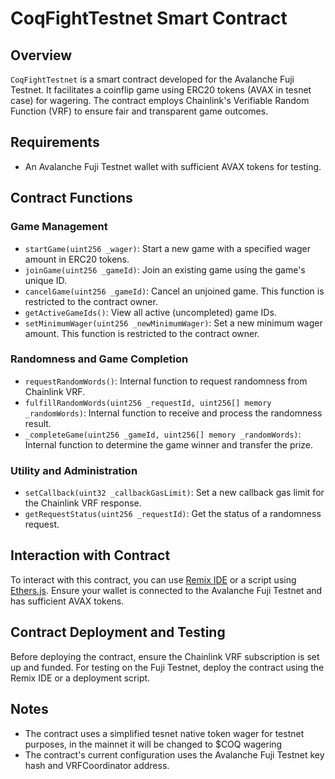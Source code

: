 # CoqFightTestnet Smart Contract

## Overview
`CoqFightTestnet` is a smart contract developed for the Avalanche Fuji Testnet. It facilitates a coinflip game using ERC20 tokens (AVAX in tesnet case) for wagering. The contract employs Chainlink's Verifiable Random Function (VRF) to ensure fair and transparent game outcomes.

## Requirements
- An Avalanche Fuji Testnet wallet with sufficient AVAX tokens for testing.

## Contract Functions

### Game Management
- `startGame(uint256 _wager)`: Start a new game with a specified wager amount in ERC20 tokens.
- `joinGame(uint256 _gameId)`: Join an existing game using the game's unique ID.
- `cancelGame(uint256 _gameId)`: Cancel an unjoined game. This function is restricted to the contract owner.
- `getActiveGameIds()`: View all active (uncompleted) game IDs.
- `setMinimumWager(uint256 _newMinimumWager)`: Set a new minimum wager amount. This function is restricted to the contract owner.

### Randomness and Game Completion
- `requestRandomWords()`: Internal function to request randomness from Chainlink VRF.
- `fulfillRandomWords(uint256 _requestId, uint256[] memory _randomWords)`: Internal function to receive and process the randomness result.
- `_completeGame(uint256 _gameId, uint256[] memory _randomWords)`: Internal function to determine the game winner and transfer the prize.

### Utility and Administration
- `setCallback(uint32 _callbackGasLimit)`: Set a new callback gas limit for the Chainlink VRF response.
- `getRequestStatus(uint256 _requestId)`: Get the status of a randomness request.

## Interaction with Contract
To interact with this contract, you can use [Remix IDE](https://remix.ethereum.org/) or a script using [Ethers.js](https://docs.ethers.io/v5/). Ensure your wallet is connected to the Avalanche Fuji Testnet and has sufficient AVAX tokens.

## Contract Deployment and Testing
Before deploying the contract, ensure the Chainlink VRF subscription is set up and funded. For testing on the Fuji Testnet, deploy the contract using the Remix IDE or a deployment script.

## Notes
- The contract uses a simplified tesnet native token wager for testnet purposes, in the mainnet it will be changed to $COQ wagering
- The contract's current configuration uses the Avalanche Fuji Testnet key hash and VRFCoordinator address.
